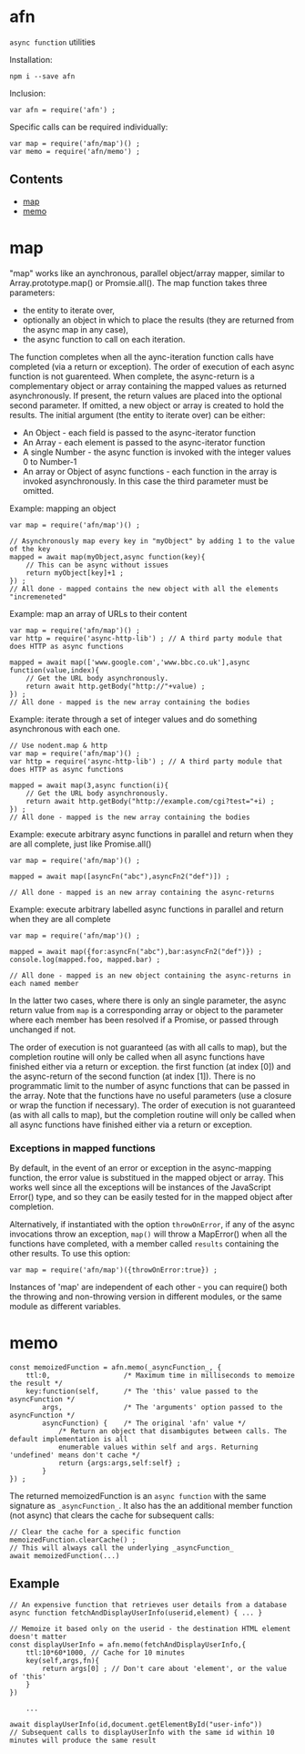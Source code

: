 # afn

`async function` utilities 

Installation:

	npm i --save afn
	
Inclusion:

	var afn = require('afn') ;
	
Specific calls can be required individually:

	var map = require('afn/map')() ;
	var memo = require('afn/memo') ;

Contents
--------
  * [map](#map)
  * [memo](#memo)

map
===

"map" works like an aynchronous, parallel object/array mapper, similar to Array.prototype.map() or Promsie.all(). The map function takes three parameters:

* the entity to iterate over,
* optionally an object in which to place the results (they are returned from the async map in any case),
* the async function to call on each iteration.

The function completes when all the aync-iteration function calls have completed (via a return or exception). The order of execution of each async function is not guarenteed. When complete, the async-return is a complementary object or array containing the mapped values as returned asynchronously. If present, the return values are placed into the optional second parameter. If omitted, a new object or array is created to hold the results. The initial argument (the entity to iterate over) can be either:

* An Object - each field is passed to the async-iterator function
* An Array - each element is passed to the async-iterator function
* A single Number - the async function is invoked with the integer values 0 to Number-1
* An array or Object of async functions - each function in the array is invoked asynchronously. In this case the third parameter must be omitted.

Example: mapping an object

	var map = require('afn/map')() ;

	// Asynchronously map every key in "myObject" by adding 1 to the value of the key
	mapped = await map(myObject,async function(key){
		// This can be async without issues
		return myObject[key]+1 ;
	}) ;
	// All done - mapped contains the new object with all the elements "incremeneted"


Example: map an array of URLs to their content

	var map = require('afn/map')() ;
	var http = require('async-http-lib') ; // A third party module that does HTTP as async functions

	mapped = await map(['www.google.com','www.bbc.co.uk'],async function(value,index){
		// Get the URL body asynchronously.
		return await http.getBody("http://"+value) ;
	}) ;
	// All done - mapped is the new array containing the bodies

Example: iterate through a set of integer values and do something asynchronous with each one.

	// Use nodent.map & http
	var map = require('afn/map')() ;
	var http = require('async-http-lib') ; // A third party module that does HTTP as async functions

	mapped = await map(3,async function(i){
		// Get the URL body asynchronously.
		return await http.getBody("http://example.com/cgi?test="+i) ;
	}) ;
	// All done - mapped is the new array containing the bodies

Example: execute arbitrary async functions in parallel and return when they are all complete, just like Promise.all()

	var map = require('afn/map')() ;

	mapped = await map([asyncFn("abc"),asyncFn2("def")]) ;

	// All done - mapped is an new array containing the async-returns

Example: execute arbitrary labelled async functions in parallel and return when they are all complete

	var map = require('afn/map')() ;

	mapped = await map({for:asyncFn("abc"),bar:asyncFn2("def")}) ;
	console.log(mapped.foo, mapped.bar) ;

	// All done - mapped is an new object containing the async-returns in each named member

In the latter two cases, where there is only an single parameter, the async return value from `map` is a corresponding array or object to the parameter where each member has been resolved if a Promise, or passed through unchanged if not.

The order of execution is not guaranteed (as with all calls to map), but the completion routine will only be called when all async functions have finished either via a return or exception.  the first function (at index [0]) and the async-return of the second function (at index [1]). There is no programmatic limit to the number of async functions that can be passed in the array. Note that the functions have no useful parameters (use a closure or wrap the function if necessary). The order of execution is not guaranteed (as with all calls to map), but the completion routine will only be called when all async functions have finished either via a return or exception.

### Exceptions in mapped functions
By default, in the event of an error or exception in the async-mapping function, the error value is substitued in the mapped object or array. This works well since all the exceptions will be instances of the JavaScript Error() type, and so they can be easily tested for in the mapped object after completion.

Alternatively, if instantiated with the option `throwOnError`, if any of the async invocations throw an exception, `map()` will throw a MapError() when all the functions have completed, with a member called `results` containing the other results. To use this option:

	var map = require('afn/map')({throwOnError:true}) ;

Instances of 'map' are independent of each other - you can require() both the throwing and non-throwing version in different modules, or the same module as different variables.

memo
====
	
	const memoizedFunction = afn.memo(_asyncFunction_, {
		ttl:0,					/* Maximum time in milliseconds to memoize the result */
		key:function(self,		/* The 'this' value passed to the asyncFunction */
			args,				/* The 'arguments' option passed to the asyncFunction */
			asyncFunction) {	/* The original 'afn' value */
				/* Return an object that disambigutes between calls. The default implementation is all 
				enumerable values within self and args. Returning 'undefined' means don't cache */
				return {args:args,self:self} ;
			}  
	}) ;


The returned memoizedFunction is an `async function` with the same signature as `_asyncFunction_`. It also has the an additional member function (not async) that clears the cache for subsequent calls:

	// Clear the cache for a specific function
	memoizedFunction.clearCache() ;
	// This will always call the underlying _asyncFunction_
	await memoizedFunction(...)


Example
-------

	// An expensive function that retrieves user details from a database
	async function fetchAndDisplayUserInfo(userid,element) { ... }
	
	// Memoize it based only on the userid - the destination HTML element doesn't matter
	const displayUserInfo = afn.memo(fetchAndDisplayUserInfo,{
		ttl:10*60*1000,	// Cache for 10 minutes
		key(self,args,fn){
			return args[0] ; // Don't care about 'element', or the value of 'this'
		}
	})
	
		...
		
	await displayUserInfo(id,document.getElementById("user-info"))
	// Subsequent calls to displayUserInfo with the same id within 10 minutes will produce the same result


